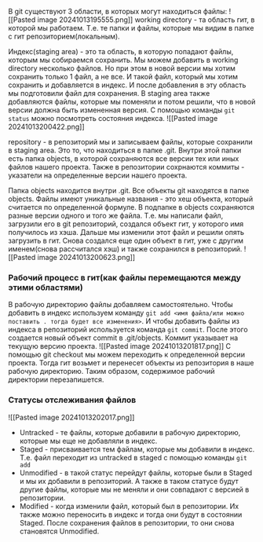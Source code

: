 В git существуют 3 области, в которых могут находиться файлы:
![[Pasted image 20241013195555.png]]
working directory - та область гит, в которой мы работаем. Т.е. те папки и файлы, которые мы видим в папке с гит репозиторием(локальным).

Индекс(staging area) - это та область, в которую попадают файлы, которым мы собираемся сохранить. Мы можем добавить в working directory несколько файлов. Но при этом в новой версии мы хотим сохранить только 1 файл, а не все. И такой файл, который мы хотим сохранить и добавляется в индекс. И после добавления в эту область мы подготовили файл для сохранения. В staging area также добавляются файлы, которые мы поменяли и потом решили, что в новой версии должна быть измененная версия. С помощью команды `git status` можно посмотреть состояния индекса.
![[Pasted image 20241013200422.png]]

repository - в репозиторий мы и записываем файлы, которые сохранили в staging area. Это то, что находиться в папке .git. Внутри этой папки есть папка objects, в которой сохраняются все версии тех или иных файлов нашего проекта. Также в репозитории сохрнаются коммиты - указатели на определенные версии нашего проекта.

 Папка objects находится внутри .git. Все объекты git находятся в папке objects. Файлы имеют уникальные названия - это хеш объекта, который считается по определенной формуле. В подпапке в objects сохраняются разные версии одного и того же файла. Т.е. мы написали файл, загрузили его в git репозиторий, создался объект гит, у которого имя получилось из хэша. Дальше мы изменили этот файл и решили опять загрузить в гит. Снова создался еще один объект в гит, уже с другим именем(снова рассчитался хэш) и также сохранился в репозиторий. 
![[Pasted image 20241013200623.png]]

### Рабочий процесс в гит(как файлы перемещаются между этими областями)
В рабочую директорию файлы добавляем самостоятельно. Чтобы добавить в индекс используем команду `git add <имя файла/или можно поставить . тогда будет все изменения>`. И чтобы добавить файлы из индекса в репозиторий используется команда `git commit`. После этого создается новый объект commit в .git/objects. Коммит указывает на текущую версию проекта. 
![[Pasted image 20241013201817.png]]
С помощью git checkout мы можем переходить к определенной версии проекта. Тогда гит возьмет и перенесет объекты из репозитория в наше рабочую директорию. Таким образом, содержимое рабочий директории перезапишется. 

### Статусы отслеживания файлов
![[Pasted image 20241013202017.png]]
- Untracked - те файлы, которые добавили в рабочую директорию, которые мы еще не добавляли в индекс.
- Staged - присваивается тем файлам, которые мы добавили в индекс. Т.е. файл переходит из untracked в staged с помощью команды `git add`
- Unmodified - в такой статус перейдут файлы, которые были в Staged и мы их добавили в репозиторий. А также в таком статусе будут другие файлы, которые мы не меняли и они совпадают с версией в репозитории.
- Modified - когда изменили файл, который был в репозитории. Их также можно переносить в индекс и тогда они будут в состоянии Staged. После сохранения файлов в репозитории, то они снова становятся Unmodified.